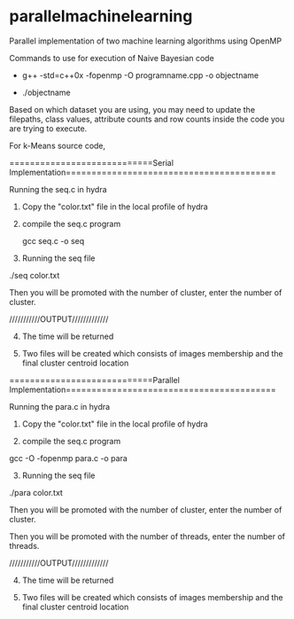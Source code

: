 # parallelmachinelearning


Parallel implementation of two machine learning algorithms using OpenMP


Commands to use for execution of Naive Bayesian code


- g++ -std=c++0x -fopenmp -O programname.cpp -o objectname


- ./objectname


Based on which dataset you are using, you may need to update the filepaths, class values, attribute counts and row counts inside the code you are trying to execute.


For k-Means source code,

============================Serial Implementation=========================================


Running the seq.c in hydra


1. Copy the "color.txt" file in the local profile of hydra


2. compile the seq.c program


   gcc seq.c -o seq


3. Running the seq file


  ./seq color.txt
  
  
  Then you will be promoted with the number of cluster, enter the number of cluster.


///////////OUTPUT/////////////


4. The time will be returned


5. Two files will be created which consists of images membership and the final cluster centroid location 


============================Parallel Implementation=========================================


Running the para.c in hydra


1. Copy the "color.txt" file in the local profile of hydra


2. compile the seq.c program


  gcc -O -fopenmp para.c -o para


3. Running the seq file


  ./para color.txt
  
  
  Then you will be promoted with the number of cluster, enter the number of cluster.
  
  
  Then you will be promoted with the number of threads, enter the number of threads.


///////////OUTPUT/////////////


4. The time will be returned


5. Two files will be created which consists of images membership and the final cluster centroid location 

